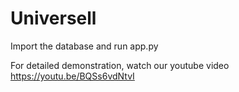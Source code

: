 # Universell
Import the database and run app.py

For detailed demonstration, watch our youtube video
https://youtu.be/BQSs6vdNtvI
